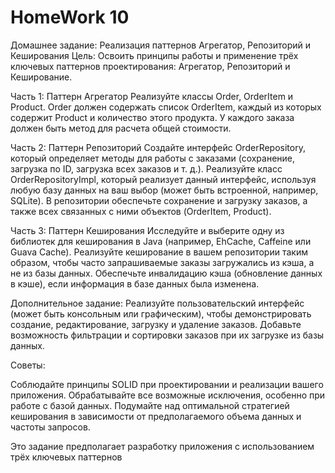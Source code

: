 # HomeWork 10

Домашнее задание: Реализация паттернов Агрегатор, Репозиторий и Кеширования
Цель: Освоить принципы работы и применение трёх ключевых паттернов проектирования: Агрегатор, Репозиторий и Кеширование.

Часть 1: Паттерн Агрегатор
    Реализуйте классы Order, OrderItem и Product.
    Order должен содержать список OrderItem, каждый из которых содержит Product и количество этого продукта.
    У каждого заказа должен быть метод для расчета общей стоимости.
    
Часть 2: Паттерн Репозиторий
    Создайте интерфейс OrderRepository, который определяет методы для работы с заказами (сохранение, загрузка по ID, загрузка всех заказов и т. д.).
    Реализуйте класс OrderRepositoryImpl, который реализует данный интерфейс, используя любую базу данных на ваш выбор (может быть встроенной, например, SQLite).
    В репозитории обеспечьте сохранение и загрузку заказов, а также всех связанных с ними объектов (OrderItem, Product).
    
Часть 3: Паттерн Кеширования
    Исследуйте и выберите одну из библиотек для кеширования в Java (например, EhCache, Caffeine или Guava Cache).
    Реализуйте кеширование в вашем репозитории таким образом, чтобы часто запрашиваемые заказы загружались из кэша, а не из базы данных.
    Обеспечьте инвалидацию кэша (обновление данных в кэше), если информация в базе данных была изменена.
    
Дополнительное задание:
    Реализуйте пользовательский интерфейс (может быть консольным или графическим), чтобы демонстрировать создание, редактирование, загрузку и удаление заказов.
    Добавьте возможность фильтрации и сортировки заказов при их загрузке из базы данных.

Советы:

Соблюдайте принципы SOLID при проектировании и реализации вашего приложения.
Обрабатывайте все возможные исключения, особенно при работе с базой данных.
Подумайте над оптимальной стратегией кеширования в зависимости от предполагаемого объема данных и частоты запросов.

Это задание предполагает разработку приложения с использованием трёх ключевых паттернов
